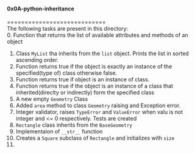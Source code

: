 #### 0x0A-python-inheritance     
============================      
The following tasks are present in this directory:       
0. Function that returns the list of available attributes and methods of an object     
1. Class `MyList` tha inherits from the `list` object. Prints the list in sorted ascending order.      
2. Function returns true if the object is exactly an instance of the specified(type of) class otherwise false.      
3. Function returns true if object is an instance of class.     
4. Function returns true if the object is an instance of a class that inherited(direclty or indirectly) form the specified class     
5. A new empty `Geometry` Class      
6. Added `area` method to class `Geometry` raising and Exception error.     
7. Integer validator, raises `TypeError` and `ValueError` when valu is not integer and <= 0 respectively. Tests are created     
8. `Rectangle` class inherits from the `BaseGeometry`      
9. Implementaion of `__str__` function    
10. Creates a `Square` subclass of `Rectangle` and initializes with `size`    
11. 
